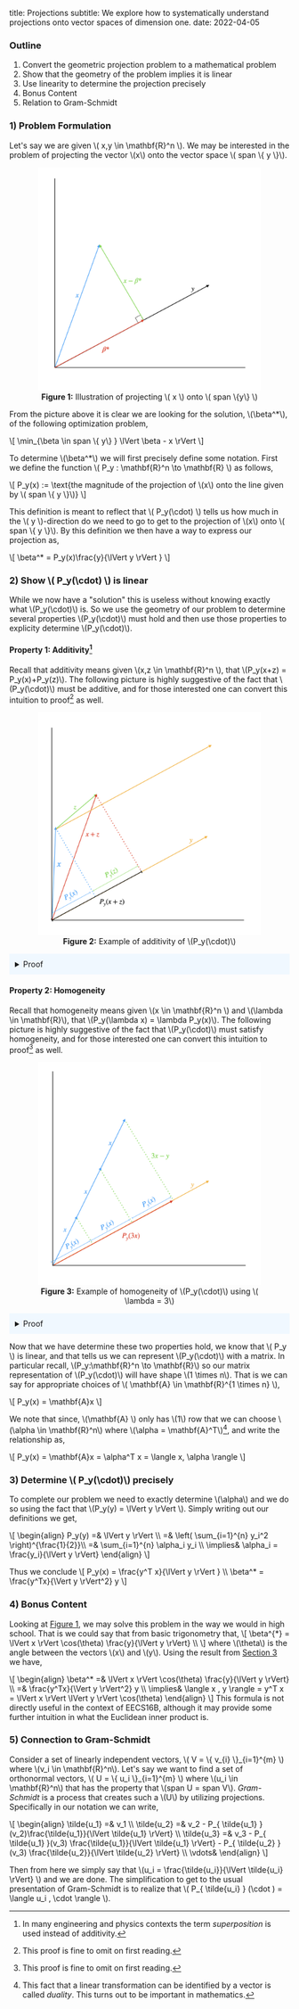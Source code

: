 title: Projections
subtitle: We explore how to systematically understand projections onto vector spaces of dimension one.
date: 2022-04-05

### Outline
<ol>
    <li>Convert the geometric projection problem to a mathematical problem</li>
    <li>Show that the geometry of the problem implies it is linear</li>
    <li>Use linearity to determine the projection precisely</li>
    <li>Bonus Content</li>
    <li>Relation to Gram-Schmidt</li>
</ol>

### 1) Problem Formulation

Let's say we are given \\( x,y \in \mathbf{R}^n \\). We may be interested in the problem of projecting the vector \\(x\\) onto the vector space \\( span \\{ y \\}\\). 
<figure align="center">
  <img src="/server/static/img/projection.png" alt=":(" width="400" height="400"/>
  <figcaption> <b>Figure 1:</b> Illustration of projecting \( x \) onto \( span \{y\} \)</figcaption>
</figure>

From the picture above it is clear we are looking for the solution, \\(\beta^*\\), of the following optimization problem,

\\[
    \min_{\beta \in span \\{ y\\} } \lVert \beta - x \rVert 
\\]

To determine \\(\beta^*\\) we will first precisely define some notation. First we define the function \\( P_y : \mathbf{R}^n \to \mathbf{R} \\) as follows,

\\[
    P_y(x) := \text{the magnitude of the projection of \\(x\\) onto the line given by \\( span \\{ y \\}\\)}
\\]

This definition is meant to reflect that \\( P_y(\cdot) \\) tells us how much in the \\( y \\)-direction do we need to go to get to the projection of \\(x\\) onto \\( span \\{ y \\}\\). By this definition we then have a way to express our projection as,


\\[
    \beta^* = P_y(x)\frac{y}{\lVert y \rVert }
\\]

### 2) Show \\( P_y(\cdot) \\) is linear
While we now have a "solution" this is useless without knowing exactly what \\(P_y(\cdot)\\) is. So we use the geometry of our problem to determine several properties \\(P_y(\cdot)\\) must hold and then use those properties to explicity determine \\(P_y(\cdot)\\).

#### Property 1: Additivity[^1]

Recall that additivity means given \\(x,z \in \mathbf{R}^n \\), that \\(P_y(x+z) = P_y(x)+P_y(z)\\). The following picture is highly suggestive of the fact that \\(P_y(\cdot)\\) must be additive, and for those interested one can convert this intuition to proof[^2] as well.
<figure align="center">
  <img src="/server/static/img/additivity.png" alt=":(" width="400" height="400"/>
  <figcaption> <b>Figure 2:</b> Example of additivity of \(P_y(\cdot)\)</figcaption>
</figure>
<details style="background-color:aliceblue;padding:10px;">
<summary>Proof</summary>
\[
    \min_{\beta \in span \{ y\} } \lVert \beta - (x+z) \rVert 
\]
We can rewrite this problem as,
\[
    \min_{\beta_1, \beta_2 \in span \{ y\} } \lVert \beta_1 + \beta_2 - (x+z) \rVert 
\]
Now we know for \( \beta_1 + \beta_2 - (x+z) \) must be perpendicular to \(span\{y\}\). One way to achieve this is choose \(\beta_1\) and \(\beta_2\) to be the projections of \(x\) and \(z\) onto \(span\{y\}\), respectively. If they satisfy the property then we can rewrite the objective as \((\beta_1-x) + (\beta_2 - z)\) which must lie perpendicular to \(span\{y\}\) since both terms are perpendicular to \(span\{y\}\). Since there is only one solution to projecting on the line we then have \(P_y(x+z) = P_y(x)+P_y(z)\). \(\square\) 
</details>

#### Property 2: Homogeneity

Recall that homogeneity means given \\(x \in \mathbf{R}^n \\) and \\(\lambda \in \mathbf{R}\\), that \\(P_y(\lambda x) = \lambda P_y(x)\\). The following picture is highly suggestive of the fact that \\(P_y(\cdot)\\) must satisfy homogeneity, and for those interested one can convert this intuition to proof[^2] as well.

<figure align="center">
  <img src="/server/static/img/homogeneity.png" alt=":(" width="400" height="400"/>
  <figcaption> <b>Figure 3:</b> Example of homogeneity of \(P_y(\cdot)\) using \( \lambda = 3\) </figcaption>
</figure>

<details style="background-color:aliceblue;padding:10px;">
<summary>Proof</summary>
We aim to show that the argument that solves the following optimization problem is \(\lambda\) times the solution to original problem.
\[
    \min_{\beta \in span \{ y\} } \lVert \beta - \lambda x \rVert 
\]
We realize that we can rewrite the problem as
\[
    \min_{\beta \in span \{ y\} } \frac{1}{\lambda} \left\lVert \frac{1}{\lambda}\beta - x \right\rVert 
\]
We choose \(\rho = \frac{1}{\lambda}\beta\) and then the problem becomes
\[
    \min_{\rho \in span \{ y\} } \frac{1}{\lambda} \left\lVert \rho - x \right\rVert 
\]
Since the \(\frac{1}{\lambda}\) outside the norm is a constant it doesn't affect the minimizer so the following problem must have the same minimizer,
\[
    \min_{\rho \in span \{ y\} }  \left\lVert \rho - x \right\rVert 
\]
Now we know that \(\rho = P_y(x)\) which implies that \(\beta = \lambda P_y(x)\). \(\square\)
</details>

Now that we have determine these two properties hold, we know that \\( P_y \\) is linear, and that tells us we can represent \\(P_y(\cdot)\\) with a matrix. In particular recall, \\(P_y:\mathbf{R}^n \to \mathbf{R}\\) so our matrix representation of \\(P_y(\cdot)\\) will have shape \\(1 \times n\\). That is we can say for appropriate choices of \\( \mathbf{A} \in \mathbf{R}^{1 \times n} \\),

\\[
    P_y(x) = \mathbf{A}x
\\]

We note that since, \\(\mathbf{A} \\) only has \\(1\\) row that we can choose \\(\alpha \in \mathbf{R}^n\\) where \\(\alpha = \mathbf{A}^T\\)[^3], and write the relationship as,

\\[
    P_y(x) = \mathbf{A}x = \alpha^T x = \langle x, \alpha \rangle
\\]

### 3) Determine \\( P_y(\cdot)\\) precisely
To complete our problem we need to exactly determine \\(\alpha\\) and we do so using the fact that \\(P_y(y) = \lVert y \rVert \\). Simply writing out our definitions we get,

\\[
    \begin{align}
    P_y(y) =& \lVert y \rVert  \\\\
           =&  \left( \sum_{i=1}^{n} y_i^2 \right)^{\frac{1}{2}}\\\\
           =& \sum_{i=1}^{n} \alpha_i y_i \\\\
           \implies& \alpha_i = \frac{y_i}{\lVert y \rVert}
    \end{align}
\\]

Thus we conclude
\\[
    P_y(x) = \frac{y^T x}{\lVert y \rVert } \\\\
    \beta^* = \frac{y^Tx}{\Vert y \rVert^2} y
\\]
 
### 4) Bonus Content

Looking at [Figure 1](#1-problem-formulation), we may solve this problem in the way we would in high school. That is we could say that from basic trigonometry that,
\\[
    \beta^{*} = \lVert x \rVert \cos(\theta) \frac{y}{\lVert y \rVert} \\\\
\\]
where \\(\theta\\) is the angle between the vectors \\(x\\) and \\(y\\). Using the result from [Section 3](#3-determine--pycdot-precisely) we have,

\\[
    \begin{align}
    \beta^* =& \lVert x \rVert \cos(\theta) \frac{y}{\lVert y \rVert}  \\\\
            =&  \frac{y^Tx}{\Vert y \rVert^2} y \\\\
    \implies& \langle x , y \rangle = y^T x = \lVert x \rVert \lVert y \rVert \cos(\theta)
    \end{align}
\\]
This formula is not directly useful in the context of EECS16B, although it may provide some further intuition in what the Euclidean inner product is.

### 5) Connection to Gram-Schmidt

Consider a set of linearly independent vectors, \\( V = \\{ v_{i} \\}\_{i=1}^{m} \\) where \\(v_i \in \mathbf{R}^n\\). Let's say we want to find a set of orthonormal vectors, \\( U = \\{ u_i \\}\_{i=1}^{m} \\) where \\(u_i \in \mathbf{R}^n\\) that has the property that \\(span U = span V\\). *Gram-Schmidt* is a process that creates such a \\(U\\) by utilizing projections. Specifically in our notation we can write,

\\[
    \begin{align}
        \tilde{u_1} =& v_1 \\\\
        \tilde{u_2} =& v_2 - P_{ \tilde{u_1} }(v_2)\frac{\tilde{u_1}}{\lVert \tilde{u_1} \rVert} \\\\
        \tilde{u_3} =& v_3 - P_{ \tilde{u_1} }(v_3) \frac{\tilde{u_1}}{\lVert \tilde{u_1} \rVert} - P_{ \tilde{u_2} }(v_3) \frac{\tilde{u_2}}{\lVert \tilde{u_2} \rVert}  \\\\
        \vdots&
    \end{align}
\\]

Then from here we simply say that \\(u_i = \frac{\tilde{u_i}}{\lVert \tilde{u_i} \rVert}  \\) and we are done. The simplification to get to the usual presentation of Gram-Schmidt is to realize that \\( P_{ \tilde{u_i} } (\cdot ) = \langle u_i , \cdot \rangle \\).

[^1]: In many engineering and physics contexts the term *superposition* is used instead of additivity. 
[^2]: This proof is fine to omit on first reading.
[^3]: This fact that a linear transformation can be identified by a vector is called *duality*. This turns out to be important in mathematics.